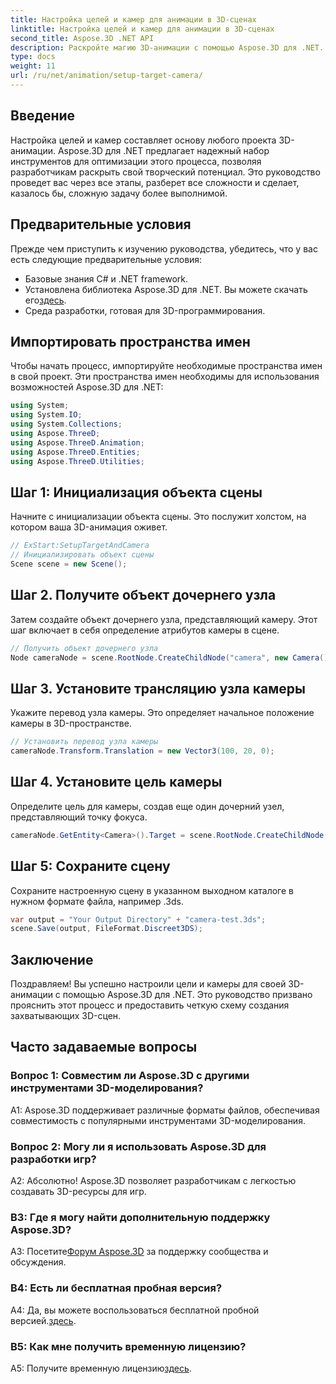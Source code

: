 ```yaml
---
title: Настройка целей и камер для анимации в 3D-сценах
linktitle: Настройка целей и камер для анимации в 3D-сценах
second_title: Aspose.3D .NET API
description: Раскройте магию 3D-анимации с помощью Aspose.3D для .NET. С легкостью настройте цели и камеры, используя это подробное руководство.
type: docs
weight: 11
url: /ru/net/animation/setup-target-camera/
---
```

## Введение

Настройка целей и камер составляет основу любого проекта 3D-анимации. Aspose.3D для .NET предлагает надежный набор инструментов для оптимизации этого процесса, позволяя разработчикам раскрыть свой творческий потенциал. Это руководство проведет вас через все этапы, разберет все сложности и сделает, казалось бы, сложную задачу более выполнимой.

## Предварительные условия

Прежде чем приступить к изучению руководства, убедитесь, что у вас есть следующие предварительные условия:

- Базовые знания C# и .NET framework.
-  Установлена библиотека Aspose.3D для .NET. Вы можете скачать его[здесь](https://releases.aspose.com/3d/net/).
- Среда разработки, готовая для 3D-программирования.

## Импортировать пространства имен

Чтобы начать процесс, импортируйте необходимые пространства имен в свой проект. Эти пространства имен необходимы для использования возможностей Aspose.3D для .NET:

```csharp
using System;
using System.IO;
using System.Collections;
using Aspose.ThreeD;
using Aspose.ThreeD.Animation;
using Aspose.ThreeD.Entities;
using Aspose.ThreeD.Utilities;
```

## Шаг 1: Инициализация объекта сцены

Начните с инициализации объекта сцены. Это послужит холстом, на котором ваша 3D-анимация оживет.

```csharp
// ExStart:SetupTargetAndCamera
// Инициализировать объект сцены
Scene scene = new Scene();
```

## Шаг 2. Получите объект дочернего узла

Затем создайте объект дочернего узла, представляющий камеру. Этот шаг включает в себя определение атрибутов камеры в сцене.

```csharp
// Получить объект дочернего узла
Node cameraNode = scene.RootNode.CreateChildNode("camera", new Camera());
```

## Шаг 3. Установите трансляцию узла камеры

Укажите перевод узла камеры. Это определяет начальное положение камеры в 3D-пространстве.

```csharp
// Установить перевод узла камеры
cameraNode.Transform.Translation = new Vector3(100, 20, 0);
```

## Шаг 4. Установите цель камеры

Определите цель для камеры, создав еще один дочерний узел, представляющий точку фокуса.

```csharp
cameraNode.GetEntity<Camera>().Target = scene.RootNode.CreateChildNode("target");
```

## Шаг 5: Сохраните сцену

Сохраните настроенную сцену в указанном выходном каталоге в нужном формате файла, например .3ds.

```csharp
var output = "Your Output Directory" + "camera-test.3ds";
scene.Save(output, FileFormat.Discreet3DS);
```

## Заключение

Поздравляем! Вы успешно настроили цели и камеры для своей 3D-анимации с помощью Aspose.3D для .NET. Это руководство призвано прояснить этот процесс и предоставить четкую схему создания захватывающих 3D-сцен.

## Часто задаваемые вопросы

### Вопрос 1: Совместим ли Aspose.3D с другими инструментами 3D-моделирования?

A1: Aspose.3D поддерживает различные форматы файлов, обеспечивая совместимость с популярными инструментами 3D-моделирования.

### Вопрос 2: Могу ли я использовать Aspose.3D для разработки игр?

А2: Абсолютно! Aspose.3D позволяет разработчикам с легкостью создавать 3D-ресурсы для игр.

### В3: Где я могу найти дополнительную поддержку Aspose.3D?

 A3: Посетите[Форум Aspose.3D](https://forum.aspose.com/c/3d/18) за поддержку сообщества и обсуждения.

### В4: Есть ли бесплатная пробная версия?

 A4: Да, вы можете воспользоваться бесплатной пробной версией.[здесь](https://releases.aspose.com/).

### В5: Как мне получить временную лицензию?

 A5: Получите временную лицензию[здесь](https://purchase.aspose.com/temporary-license/).